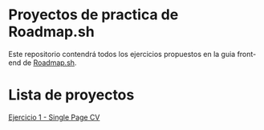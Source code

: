 # Proyectos de practica de Roadmap.sh
Este repositorio contendrá todos los ejercicios propuestos en la guia front-end de [Roadmap.sh](https://roadmap.sh/).

# Lista de proyectos
[Ejercicio 1 - Single Page CV](https://roadmap.sh/projects/single-page-cv)
